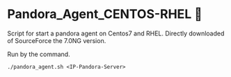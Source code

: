 # Pandora_Agent_CENTOS-RHEL 🚀

Script for start a pandora agent on Centos7 and RHEL. Directly downloaded of SourceForce the 7.0NG version.

Run by the command.
```
./pandora_agent.sh <IP-Pandora-Server>
```
